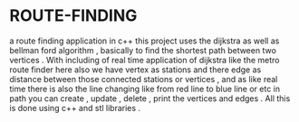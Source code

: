 # ROUTE-FINDING
a route finding application in c++
this project uses the dijkstra as well as bellman ford algorithm , basically to find the shortest path between two vertices . With including of real time application of dijkstra like the metro route finder here also we have vertex as stations and there edge as distance between those connected stations or vertices , and as like real time there is also the line changing like from red line to blue line or etc in path you can create , update , delete , print the vertices and edges . All this is done using c++ and stl libraries .
